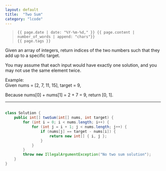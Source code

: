 ```yaml
---
layout: default
title:  "Two Sum"
category: "lcode"
---
```

>     {{ page.date | date: "%Y-%m-%d," }} {{ page.content | number_of_words | append: "chars"}}
>     {{ page.tags }}

Given an array of integers, return indices of the two numbers such that they add up to a specific target.

You may assume that each input would have exactly one solution, and you may not use the same element twice.

Example:  
Given nums = [2, 7, 11, 15], target = 9,

Because nums[0] + nums[1] = 2 + 7 = 9,
return [0, 1].

----------

``` java

class Solution {
    public int[] twoSum(int[] nums, int target) {
        for (int i = 0; i < nums.length; i++) {
	        for (int j = i + 1; j < nums.length; j++) {
	            if (nums[j] == target - nums[i]) {
	                return new int[] { i, j };
	            }
	        }
        }
        throw new IllegalArgumentException("No two sum solution"); 
    }
}

```